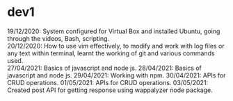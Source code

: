 # dev1
19/12/2020: System configured for Virtual Box and installed Ubuntu, going through the videos, Bash, scripting. <br/>
20/12/2020: How to use vim effectively, to modify and work with log files or any text within terminal, learnt the working of git and various commands used.<br/>
27/04/2021: Basics of javascript and node js.
28/04/2021: Basics of javascript and node js.
29/04/2021: Working with npm.
30/04/2021: APIs for CRUD operations.
01/05/2021: APIs for CRUD operations.
03/05/2021: Created post API for getting response using wappalyzer node package.

